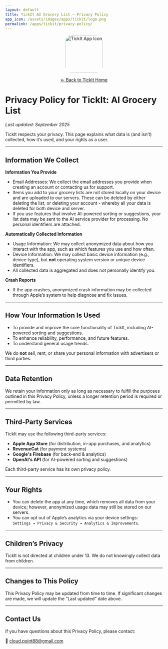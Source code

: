 ```yaml
---
layout: default
title: TickIt AI Grocery List – Privacy Policy
app_icon: /assets/images/apps/tickit/logo.png
permalink: /apps/tickit/privacy-policy/
---
```


<p align="center">
    <img src="{{ page.app_icon }}" alt="TickIt App Icon" width="120" height="120" style="border-radius: 20px;">
</p>

<p align="center">
    <a href="/apps/tickit/">← Back to TickIt Home</a>
</p>

# Privacy Policy for TickIt: AI Grocery List

_Last updated: September 2025_

TickIt respects your privacy. This page explains what data is (and isn’t) collected, how it’s used, and your rights as a user.

---

## Information We Collect

**Information You Provide**
- Email Addresses: We collect the email addresses you provide when creating an account or contacting us for support.
- Items you add to your grocery lists are not stored locally on your device and are uploaded to our servers. These can be deleted by either deleting the list, or deleting your account - whereby all your data is deleted for both device and server.
- If you use features that involve AI-powered sorting or suggestions, your list data may be sent to the AI service provider for processing. No personal identifiers are attached.

**Automatically Collected Information**
- Usage Information: We may collect anonymized data about how you interact with the app, such as which features you use and how often.
- Device Information: We may collect basic device information (e.g., device type), but **not** operating system version or unique device identifiers.
- All collected data is aggregated and does not personally identify you.

**Crash Reports**  
- If the app crashes, anonymized crash information may be collected through Apple’s system to help diagnose and fix issues.

---

## How Your Information Is Used

- To provide and improve the core functionality of TickIt, including AI-powered sorting and suggestions.
- To enhance reliability, performance, and future features.
- To understand general usage trends.

We do **not** sell, rent, or share your personal information with advertisers or third parties.

---

## Data Retention

We retain your information only as long as necessary to fulfill the purposes outlined in this Privacy Policy, unless a longer retention period is required or permitted by law.

---

## Third-Party Services

TickIt may use the following third-party services:

- **Apple App Store** (for distribution, in-app purchases, and analytics)
- **RevenueCat** (for payment systems)
- **Google's Firebase** (for back-end & analytics)
- **OpenAI's API** (for AI-powered sorting and suggestions)

Each third-party service has its own privacy policy.

---

## Your Rights

- You can delete the app at any time, which removes all data from your device; however, anonymized usage data may still be stored on our servers.
- You can opt out of Apple’s analytics via your device settings:  
  `Settings → Privacy & Security → Analytics & Improvements`.

---

## Children’s Privacy

TickIt is not directed at children under 13. We do not knowingly collect data from children.

---

## Changes to This Policy

This Privacy Policy may be updated from time to time. If significant changes are made, we will update the “Last updated” date above.

---

## Contact Us

If you have questions about this Privacy Policy, please contact:

📧 [cloud.point88@gmail.com](mailto:cloud.point88@gmail.com)

